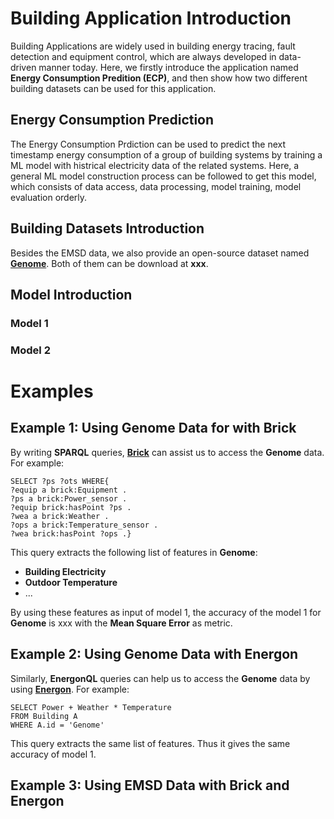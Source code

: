 # Building Application Introduction
Building Applications are widely used in building energy tracing, fault detection and equipment control, which are always developed in data-driven manner today. Here, we firstly introduce the application named **Energy Consumption Predition (ECP)**, and then show how two different building datasets can be used for this application.
## Energy Consumption Prediction
The Energy Consumption Prdiction can be used to predict the next timestamp energy consumption of a group of building systems by training a ML model with histrical electricity data of the related systems. Here, a general ML model construction process can be followed to get this model, which consists of data access, data processing, model training, model evaluation orderly.
## Building Datasets Introduction
Besides the EMSD data, we also provide an open-source dataset named [**Genome**][genome]. Both of them can be download at **xxx**.
## Model Introduction
### Model 1
### Model 2

# Examples
## Example 1: Using Genome Data for with Brick
By writing **SPARQL** queries, [**Brick**][brick] can assist us to access the **Genome** data. For example:

`SELECT ?ps ?ots WHERE{`\
`?equip a brick:Equipment .`\
`?ps a brick:Power_sensor .`\
`?equip brick:hasPoint ?ps .`\
`?wea a brick:Weather .`\
`?ops a brick:Temperature_sensor .`\
`?wea brick:hasPoint ?ops .}`

This query extracts the following list of features in **Genome**:

+ **Building Electricity**
+ **Outdoor Temperature**
+ ...

By using these features as input of model 1, the accuracy of the model 1 for **Genome** is xxx with the **Mean Square Error** as metric.
## Example 2: Using Genome Data with Energon
Similarly, **EnergonQL** queries can help us to access the **Genome** data by using [**Energon**][energon]. For example:

`SELECT Power + Weather * Temperature`\
`FROM Building A`\
`WHERE A.id = 'Genome'`

This query extracts the same list of features. Thus it gives the same accuracy of model 1.
## Example 3: Using EMSD Data with Brick and Energon

[genome]:https://github.com/buds-lab/the-building-data-genome-project
[brick]:https://brickschema.org/ontology/
[energon]:https://github.com/fangger4396/energon_example/blob/main/brick.md
